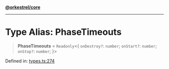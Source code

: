 [**@orkestrel/core**](../index.md)

***

# Type Alias: PhaseTimeouts

> **PhaseTimeouts** = `Readonly`\<\{ `onDestroy?`: `number`; `onStart?`: `number`; `onStop?`: `number`; \}\>

Defined in: [types.ts:274](https://github.com/orkestrel/core/blob/36bb4ac962a6eb83d3b3b7e1d15ed7b2fd751427/src/types.ts#L274)
